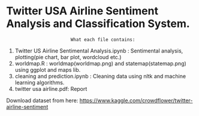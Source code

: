 # Twitter USA Airline Sentiment Analysis and Classification System.

                            What each file contains:
1. Twitter US Airline Sentimental Analysis.ipynb : Sentimental analysis, plotting(pie chart, bar plot, wordcloud etc.)
2. worldmap.R : worldmap(worldmap.png) and statemap(statemap.png) using ggplot and maps lib.
3. cleaning and prediction.ipynb : Cleaning data using nltk and machine learning algorithms. 
4. twitter usa airline.pdf: Report

Download dataset from here: https://www.kaggle.com/crowdflower/twitter-airline-sentiment
